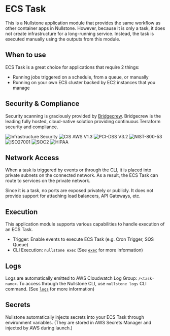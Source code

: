 # ECS Task

This is a Nullstone application module that provides the same workflow as other container apps in Nullstone.
However, because it is only a task, it does not create infrastructure for a long-running service.
Instead, the task is executed manually using the outputs from this module.

## When to use

ECS Task is a great choice for applications that require 2 things:
- Running jobs triggered on a schedule, from a queue, or manually
- Running on your own ECS cluster backed by EC2 instances that you manage

## Security & Compliance

Security scanning is graciously provided by [Bridgecrew](https://bridgecrew.io/).
Bridgecrew is the leading fully hosted, cloud-native solution providing continuous Terraform security and compliance.

![Infrastructure Security](https://www.bridgecrew.cloud/badges/github/nullstone-modules/aws-ecs-task/general)
![CIS AWS V1.3](https://www.bridgecrew.cloud/badges/github/nullstone-modules/aws-ecs-task/cis_aws_13)
![PCI-DSS V3.2](https://www.bridgecrew.cloud/badges/github/nullstone-modules/aws-ecs-task/pci)
![NIST-800-53](https://www.bridgecrew.cloud/badges/github/nullstone-modules/aws-ecs-task/nist)
![ISO27001](https://www.bridgecrew.cloud/badges/github/nullstone-modules/aws-ecs-task/iso)
![SOC2](https://www.bridgecrew.cloud/badges/github/nullstone-modules/aws-ecs-task/soc2)
![HIPAA](https://www.bridgecrew.cloud/badges/github/nullstone-modules/aws-ecs-task/hipaa)

## Network Access

When a task is triggered by events or through the CLI, it is placed into private subnets on the connected network.
As a result, the ECS Task can route to services on the private network.

Since it is a task, no ports are exposed privately or publicly.
It does not provide support for attaching load balancers, API Gateways, etc.

## Execution

This application module supports various capabilities to handle execution of an ECS Task.
- Trigger: Enable events to execute ECS Task (e.g. Cron Trigger, SQS Queue)
- CLI Execution: `nullstone exec` (See [`exec`](https://docs.nullstone.io/getting-started/cli/docs.html#exec) for more information)

## Logs

Logs are automatically emitted to AWS Cloudwatch Log Group: `/<task-name>`.
To access through the Nullstone CLI, use `nullstone logs` CLI command. (See [`logs`](https://docs.nullstone.io/getting-started/cli/docs.html#logs) for more information)

## Secrets

Nullstone automatically injects secrets into your ECS Task through environment variables.
(They are stored in AWS Secrets Manager and injected by AWS during launch.)
